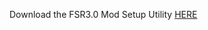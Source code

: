Download the FSR3.0 Mod Setup Utility [HERE](https://www.mediafire.com/file/hqtj4flkz6i5gou/FSR3.rar/file)
